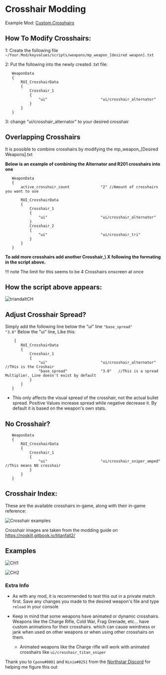 # Crosshair Modding

Example Mod:
[Custom.Crosshairs](https://github.com/MysteriousRSA/Custom.Crosshairs)

## How To Modify Crosshairs:

1: Create the following file
`~/Your.Mod/keyvalues/scripts/weapons/mp_weapon_[desired weapon].txt`

2: Put the following into the newly created .txt file:

```
   WeaponData
   {
       RUI_CrosshairData
       {
           Crosshair_1
           {
               "ui"                        "ui/crosshair_alternator"
           }
       }
   }
```

3: change "ui/crosshair_alternator" to your desired crosshair

## Overlapping Crosshairs

It is possible to combine crosshairs by modifying the mp_weapon_[Desired
Weapons].txt

**Below is an example of combining the Alternator and R201 crosshairs
into one**

```
   WeaponData
   {
       active_crosshair_count              "2" //Amount of crosshairs you want to use

       RUI_CrosshairData
       {
           Crosshair_1
           {
               "ui"                        "ui/crosshair_alternator"
           }
           Crosshair_2
           {
               "ui"                        "ui/crosshair_tri"
           }
       }
   }
```

**To add more crosshairs add another Crosshair\_\ X following the
formating in the script above.**

!!! note
    The limit for this seems to be 4 Crosshairs onscreen at once

## How the script above appears:

![triandaltCH](https://user-images.githubusercontent.com/45333346/149623038-64937ab7-bb0f-450c-ba92-97c625e715bf.png)

## Adjust Crosshair Spread?

Simply add the following line below the  "ui" line
`"base_spread"               "3.0"`
Below the "ui" line, Like this:

```
    {
       RUI_CrosshairData
       {
           Crosshair_1
           {
               "ui"                        "ui/crosshair_alternator" //THis is the Croshair
               "base_spread"               "3.0"   //This is a spread Multiplier, Line doesn't exist by default
           }
       }
   }
```

* This only affects the visual spread of the crosshair, not the actual bullet spread. Positive Values increase spread while negative decrease it. By default it is based on the weapon's own stats.

## No Crosshair?

```
   WeaponData
   {
       RUI_CrosshairData
       {
           Crosshair_1
           {
               "ui"                        "ui/crosshair_sniper_amped" //This means NO crosshair
           }
       }
   }
```

## Crosshair Index:

These are the available crosshairs in-game, along with their in-game
reference:

![Crosshair examples](https://github.com/Riccorbypro/Custom.Crosshairs/raw/main/assets/crosshairs.png)

Crosshair images are taken from the modding guide on
https://noskill.gitbook.io/titanfall2/

## Examples

![CH1](https://user-images.githubusercontent.com/45333346/149503054-45eb1fa5-5e89-4bf1-bf58-b58c1bfab94b.png)

![CH2](https://user-images.githubusercontent.com/45333346/149503085-154c05b8-4a76-4d03-80aa-fe67fba1bcb1.png)


### Extra Info


* As with any mod, it is recommended to test this out in a private match first. Save any changes you made to the desired weapon's file and type `reload` in your console


* Keep in mind that some weapons have animated or dynamic crosshairs. Weapons like the Charge Rifle, Cold War, Frag Grenade, etc... have custom animations for their crosshairs. which can cause weirdness or jank when used on other weapons or when using other crosshairs on them.
   * Animated weapons like the Charge rifle will work with animated crosshairs like `ui/crosshair_titan_sniper`

Thank you to `Cpone#0001` and `Nixie#8251` from the [Northstar
Discord](https://northstar.tf/discord) for helping me figure this out
